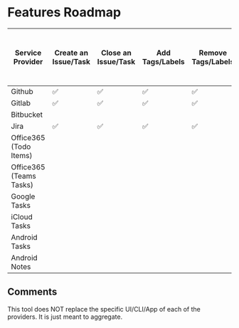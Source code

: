 # Features Roadmap

| Service Provider | Create an Issue/Task | Close an Issue/Task | Add Tags/Labels | Remove Tags/Labels | Create a Note | Support Multiple Repositories/Stores | Support Multiple Logins on Same Service |
|----|---|---|---|---|---|---|---|
| Github | ✅ | ✅ | ✅ |✅ | | ✅ |  
| Gitlab | ✅ | ✅ | ✅ |✅ | | ✅ |
| Bitbucket | 
| Jira | ✅ | ✅ | ✅ |✅ | | ✅ |
| Office365 (Todo Items) | 
| Office365 (Teams Tasks) | 
| Google Tasks | 
| iCloud Tasks | 
| Android Tasks | 
| Android Notes | 

## Comments

This tool does NOT replace the specific UI/CLI/App of each of the providers. It is just meant to aggregate.